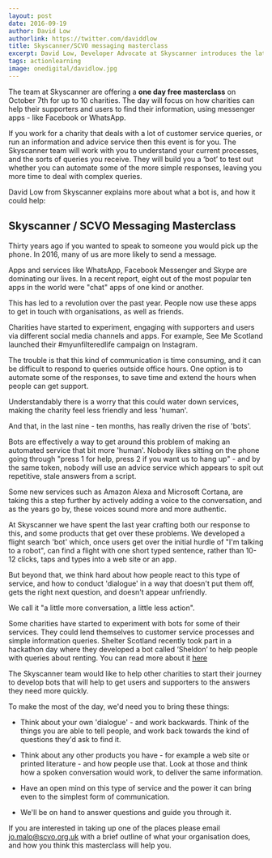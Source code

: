 ```yaml
---
layout: post
date: 2016-09-19
author: David Low
authorlink: https://twitter.com/daviddlow
title: Skyscanner/SCVO messaging masterclass
excerpt: David Low, Developer Advocate at Skyscanner introduces the latest offering from the Skyscanner/SCVO partnership
tags: actionlearning
image: onedigital/davidlow.jpg
---
```


The team at Skyscanner are offering a <strong>one day free masterclass</strong> on October 7th for up to 10 charities. The day will focus on how charities can help their supporters and users to find their information, using messenger apps - like Facebook or WhatsApp.

If you work for a charity that deals with a lot of customer service queries, or run an information and advice service then this event is for you. The Skyscanner team will work with you to understand your current processes, and the sorts of queries you receive. They will build you a ‘bot’ to test out whether you can automate some of the more simple responses, leaving you more time to deal with complex queries.

David Low from Skyscanner explains more about what a bot is, and how it could help:

## Skyscanner / SCVO Messaging Masterclass

Thirty years ago if you wanted to speak to someone you would pick up the phone. In 2016, many of us are more likely to send a message.

Apps and services like WhatsApp, Facebook Messenger and Skype are dominating our lives. In a recent report, eight out of the most popular ten apps in the world were "chat" apps of one kind or another.

This has led to a revolution over the past year. People now use these apps to get in touch with organisations, as well as friends.

Charities have started to experiment, engaging with supporters and users via different social media channels and apps. For example, See Me Scotland launched their #myunfilteredlife campaign on Instagram.

The trouble is that this kind of communication is time consuming, and it can be difficult to respond to queries outside office hours. One option is to automate some of the responses, to save time and extend the hours when people can get support.

Understandably there is a worry that this could water down services, making the charity feel less friendly and less 'human'.

And that, in the last nine - ten months, has really driven the rise of 'bots'.

Bots are effectively a way to get around this problem of making an automated service that bit more 'human'. Nobody likes sitting on the phone going through "press 1 for help, press 2 if you want us to hang up" - and by the same token, nobody will use an advice service which appears to spit out repetitive, stale answers from a script.

Some new services such as Amazon Alexa and Microsoft Cortana, are taking this a step further by actively adding a voice to the conversation, and as the years go by, these voices sound more and more authentic.

At Skyscanner we have spent the last year crafting both our response to this, and some products that get over these problems. We developed a flight search 'bot' which, once users get over the initial hurdle of "I'm talking to a robot", can find a flight with one short typed sentence, rather than 10-12 clicks, taps and types into a web site or an app.

But beyond that, we think hard about how people react to this type of service, and how to conduct 'dialogue' in a way that doesn't put them off, gets the right next question, and doesn't appear unfriendly.

We call it "a little more conversation, a little less action".

Some charities have started to experiment with bots for some of their services. They could lend themselves to customer service processes and simple information queries. Shelter Scotland recently took part in a hackathon day where they developed a bot called ‘Sheldon’ to help people with queries about renting. You can read more about it [here](https://chatbotsmagazine.com/meet-sheldon-the-housing-charity-bot-fa30f50dafe7#.kek8v1lyb)

The Skyscanner team would like to help other charities to start their journey to develop bots that will help to get users and supporters to the answers they need more quickly.

To make the most of the day, we'd need you to bring these things:

* Think about your own 'dialogue' - and work backwards. Think of the things you are able to tell people, and work back towards the kind of questions they'd ask to find it.

* Think about any other products you have - for example a web site or printed literature - and how people use that. Look at those and think how a spoken conversation would work, to deliver the same information.

* Have an open mind on this type of service and the power it can bring even to the simplest form of communication.

* We'll be on hand to answer questions and guide you through it.

If you are interested in taking up one of the places please email [jo.malo@scvo.org.uk](mailto:jo.malo@scvo.org.uk) with a brief outline of what your organisation does, and how you think this masterclass will help you.
